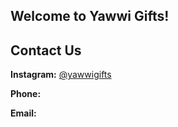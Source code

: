 ## Welcome to Yawwi Gifts!



## Contact Us

**Instagram:** [@yawwigifts](https://www.instagram.com/yawwigifts/)

**Phone:** 

**Email:** 
